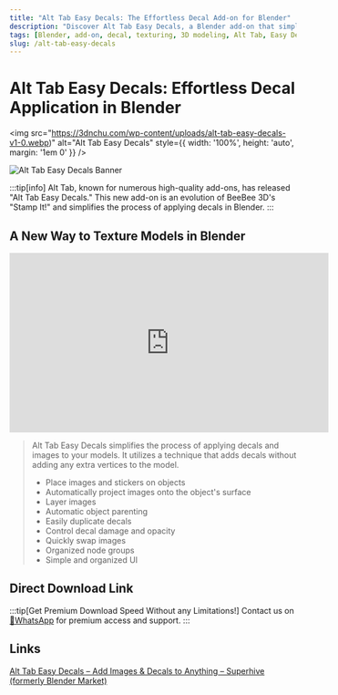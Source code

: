 ```yaml
---
title: "Alt Tab Easy Decals: The Effortless Decal Add-on for Blender"
description: "Discover Alt Tab Easy Decals, a Blender add-on that simplifies applying decals and images to your models. Successor to 'Stamp It!', this tool is now available with a launch discount."
tags: [Blender, add-on, decal, texturing, 3D modeling, Alt Tab, Easy Decals, Stamp It!]
slug: /alt-tab-easy-decals
---
```


# Alt Tab Easy Decals: Effortless Decal Application in Blender
<img
  src="https://3dnchu.com/wp-content/uploads/alt-tab-easy-decals-v1-0.webp)"
  alt="Alt Tab Easy Decals"
  style={{ width: '100%', height: 'auto', margin: '1em 0' }}
/>

![Alt Tab Easy Decals Banner](https://i.ytimg.com/vi/yiwtyFqN21g/maxresdefault.jpg)

:::tip[info]
Alt Tab, known for numerous high-quality add-ons, has released "Alt Tab Easy Decals." This new add-on is an evolution of BeeBee 3D's "Stamp It!" and simplifies the process of applying decals in Blender.
:::

## A New Way to Texture Models in Blender

<iframe width="560" height="315" src="https://www.youtube.com/embed/yiwtyFqN21g" title="YouTube video player" frameborder="0" allow="accelerometer; autoplay; clipboard-write; encrypted-media; gyroscope; picture-in-picture; web-share" allowfullscreen></iframe>

> Alt Tab Easy Decals simplifies the process of applying decals and images to your models. It utilizes a technique that adds decals without adding any extra vertices to the model.
>
> - Place images and stickers on objects
> - Automatically project images onto the object's surface
> - Layer images
> - Automatic object parenting
> - Easily duplicate decals
> - Control decal damage and opacity
> - Quickly swap images
> - Organized node groups
> - Simple and organized UI

## Direct Download Link
:::tip[Get Premium Download Speed Without any Limitations!]
Contact us on [💬WhatsApp](https://wa.me/+8613237610083) for premium  access and support.
:::

## Links

[Alt Tab Easy Decals – Add Images & Decals to Anything – Superhive (formerly Blender Market)](https://superhivemarket.com/products/alt-tab-easy-decals?ref=185)

